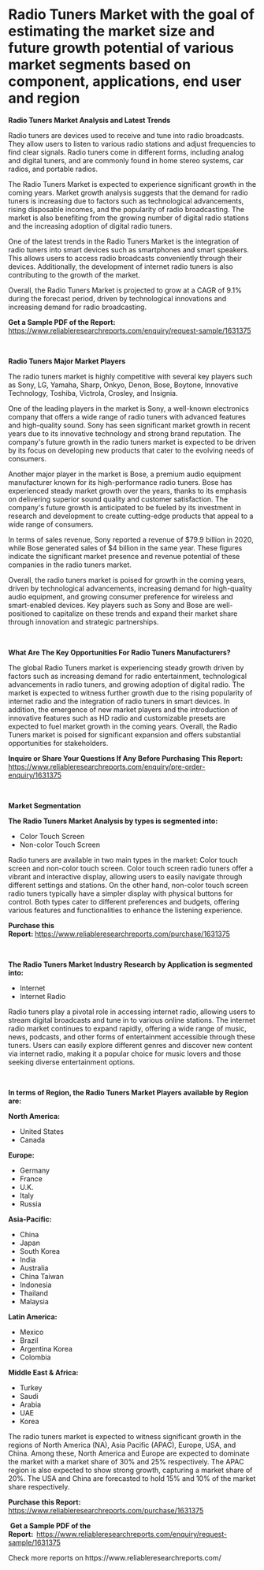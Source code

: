 <p><h1>Radio Tuners Market with the goal of estimating the market size and future growth potential of various market segments based on component, applications, end user and region</h1></p><p><strong>Radio Tuners Market Analysis and Latest Trends</strong></p>
<p><p>Radio tuners are devices used to receive and tune into radio broadcasts. They allow users to listen to various radio stations and adjust frequencies to find clear signals. Radio tuners come in different forms, including analog and digital tuners, and are commonly found in home stereo systems, car radios, and portable radios.</p><p>The Radio Tuners Market is expected to experience significant growth in the coming years. Market growth analysis suggests that the demand for radio tuners is increasing due to factors such as technological advancements, rising disposable incomes, and the popularity of radio broadcasting. The market is also benefiting from the growing number of digital radio stations and the increasing adoption of digital radio tuners.</p><p>One of the latest trends in the Radio Tuners Market is the integration of radio tuners into smart devices such as smartphones and smart speakers. This allows users to access radio broadcasts conveniently through their devices. Additionally, the development of internet radio tuners is also contributing to the growth of the market.</p><p>Overall, the Radio Tuners Market is projected to grow at a CAGR of 9.1% during the forecast period, driven by technological innovations and increasing demand for radio broadcasting.</p></p>
<p><strong>Get a Sample PDF of the Report:&nbsp;</strong> <a href="https://www.reliableresearchreports.com/enquiry/request-sample/1631375">https://www.reliableresearchreports.com/enquiry/request-sample/1631375</a></p>
<p>&nbsp;</p>
<p><strong>Radio Tuners Major Market Players</strong></p>
<p><p>The radio tuners market is highly competitive with several key players such as Sony, LG, Yamaha, Sharp, Onkyo, Denon, Bose, Boytone, Innovative Technology, Toshiba, Victrola, Crosley, and Insignia. </p><p>One of the leading players in the market is Sony, a well-known electronics company that offers a wide range of radio tuners with advanced features and high-quality sound. Sony has seen significant market growth in recent years due to its innovative technology and strong brand reputation. The company's future growth in the radio tuners market is expected to be driven by its focus on developing new products that cater to the evolving needs of consumers.</p><p>Another major player in the market is Bose, a premium audio equipment manufacturer known for its high-performance radio tuners. Bose has experienced steady market growth over the years, thanks to its emphasis on delivering superior sound quality and customer satisfaction. The company's future growth is anticipated to be fueled by its investment in research and development to create cutting-edge products that appeal to a wide range of consumers.</p><p>In terms of sales revenue, Sony reported a revenue of $79.9 billion in 2020, while Bose generated sales of $4 billion in the same year. These figures indicate the significant market presence and revenue potential of these companies in the radio tuners market.</p><p>Overall, the radio tuners market is poised for growth in the coming years, driven by technological advancements, increasing demand for high-quality audio equipment, and growing consumer preference for wireless and smart-enabled devices. Key players such as Sony and Bose are well-positioned to capitalize on these trends and expand their market share through innovation and strategic partnerships.</p></p>
<p>&nbsp;</p>
<p><strong>What Are The Key Opportunities For Radio Tuners Manufacturers?</strong></p>
<p><p>The global Radio Tuners market is experiencing steady growth driven by factors such as increasing demand for radio entertainment, technological advancements in radio tuners, and growing adoption of digital radio. The market is expected to witness further growth due to the rising popularity of internet radio and the integration of radio tuners in smart devices. In addition, the emergence of new market players and the introduction of innovative features such as HD radio and customizable presets are expected to fuel market growth in the coming years. Overall, the Radio Tuners market is poised for significant expansion and offers substantial opportunities for stakeholders.</p></p>
<p><strong>Inquire or Share Your Questions If Any Before Purchasing This Report:</strong> <a href="https://www.reliableresearchreports.com/enquiry/pre-order-enquiry/1631375">https://www.reliableresearchreports.com/enquiry/pre-order-enquiry/1631375</a></p>
<p>&nbsp;</p>
<p><strong>Market Segmentation</strong></p>
<p><strong>The Radio Tuners Market Analysis by types is segmented into:</strong></p>
<p><ul><li>Color Touch Screen</li><li>Non-color Touch Screen</li></ul></p>
<p><p>Radio tuners are available in two main types in the market: Color touch screen and non-color touch screen. Color touch screen radio tuners offer a vibrant and interactive display, allowing users to easily navigate through different settings and stations. On the other hand, non-color touch screen radio tuners typically have a simpler display with physical buttons for control. Both types cater to different preferences and budgets, offering various features and functionalities to enhance the listening experience.</p></p>
<p><strong>Purchase this Report:&nbsp;</strong><a href="https://www.reliableresearchreports.com/purchase/1631375">https://www.reliableresearchreports.com/purchase/1631375</a></p>
<p>&nbsp;</p>
<p><strong>The Radio Tuners Market Industry Research by Application is segmented into:</strong></p>
<p><ul><li>Internet</li><li>Internet Radio</li></ul></p>
<p><p>Radio tuners play a pivotal role in accessing internet radio, allowing users to stream digital broadcasts and tune in to various online stations. The internet radio market continues to expand rapidly, offering a wide range of music, news, podcasts, and other forms of entertainment accessible through these tuners. Users can easily explore different genres and discover new content via internet radio, making it a popular choice for music lovers and those seeking diverse entertainment options.</p></p>
<p>&nbsp;</p>
<p><strong>In terms of Region, the Radio Tuners Market Players available by Region are:</strong></p>
<p>
    <p> <strong> North America: </strong>
        <ul>
            <li>United States</li>
            <li>Canada</li>
        </ul>
        </p> 
    <p> <strong> Europe: </strong>
        <ul>
            <li>Germany</li>
            <li>France</li>
            <li>U.K.</li>
            <li>Italy</li>
            <li>Russia</li>
        </ul>
        </p> 
    <p> <strong> Asia-Pacific: </strong>
        <ul>
            <li>China</li>
            <li>Japan</li>
            <li>South Korea</li>
            <li>India</li>
            <li>Australia</li>
            <li>China Taiwan</li>
            <li>Indonesia</li>
            <li>Thailand</li>
            <li>Malaysia</li>
        </ul>
        </p> 
    <p> <strong> Latin America: </strong>
        <ul>
            <li>Mexico</li>
            <li>Brazil</li>
            <li>Argentina Korea</li>
            <li>Colombia</li>
        </ul>
        </p> 
    <p> <strong> Middle East & Africa: </strong>
        <ul>
            <li>Turkey</li>
            <li>Saudi</li>
            <li>Arabia</li>
            <li>UAE</li>
            <li>Korea</li>
        </ul>
    </p>
    </p>
<p><p>The radio tuners market is expected to witness significant growth in the regions of North America (NA), Asia Pacific (APAC), Europe, USA, and China. Among these, North America and Europe are expected to dominate the market with a market share of 30% and 25% respectively. The APAC region is also expected to show strong growth, capturing a market share of 20%. The USA and China are forecasted to hold 15% and 10% of the market share respectively.</p></p>
<p><strong>Purchase this Report: </strong><a href="https://www.reliableresearchreports.com/purchase/1631375">https://www.reliableresearchreports.com/purchase/1631375</a></p>
<p>&nbsp;<strong>Get a Sample PDF of the Report:&nbsp;&nbsp;</strong><a href="https://www.reliableresearchreports.com/enquiry/request-sample/1631375">https://www.reliableresearchreports.com/enquiry/request-sample/1631375</a></p>
<p><strong></strong></p>
<p>Check more reports on https://www.reliableresearchreports.com/</p>